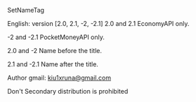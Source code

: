 SetNameTag


English:
version [2.0, 2.1, -2, -2.1]
2.0 and 2.1
   EconomyAPI only.

-2 and -2.1
   PocketMoneyAPI only.


2.0 and -2
   Name before the title.

2.1 and -2.1
   Name after the title.

Author gmail: kiu1xruna@gmail.com


Don't Secondary distribution is prohibited
